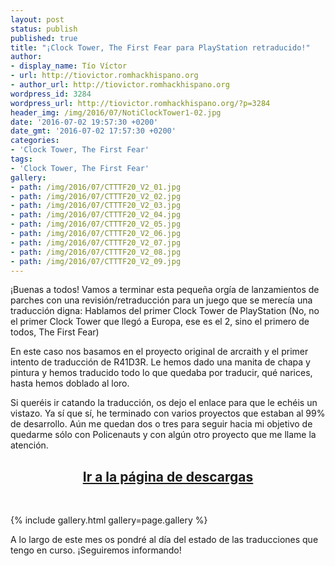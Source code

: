 ```yaml
---
layout: post
status: publish
published: true
title: "¡Clock Tower, The First Fear para PlayStation retraducido!"
author:
- display_name: Tío Víctor
- url: http://tiovictor.romhackhispano.org
- author_url: http://tiovictor.romhackhispano.org
wordpress_id: 3284
wordpress_url: http://tiovictor.romhackhispano.org/?p=3284
header_img: /img/2016/07/NotiClockTower1-02.jpg
date: '2016-07-02 19:57:30 +0200'
date_gmt: '2016-07-02 17:57:30 +0200'
categories:
- 'Clock Tower, The First Fear'
tags:
- 'Clock Tower, The First Fear'
gallery:
- path: /img/2016/07/CTTTF20_V2_01.jpg
- path: /img/2016/07/CTTTF20_V2_02.jpg
- path: /img/2016/07/CTTTF20_V2_03.jpg
- path: /img/2016/07/CTTTF20_V2_04.jpg
- path: /img/2016/07/CTTTF20_V2_05.jpg
- path: /img/2016/07/CTTTF20_V2_06.jpg
- path: /img/2016/07/CTTTF20_V2_07.jpg
- path: /img/2016/07/CTTTF20_V2_08.jpg
- path: /img/2016/07/CTTTF20_V2_09.jpg
---
```


¡Buenas a todos! Vamos a terminar esta pequeña orgía de lanzamientos de parches con una
revisión/retraducción para un juego que se merecía una traducción digna: Hablamos del primer Clock Tower de
PlayStation (No, no el primer Clock Tower que llegó a Europa, ese es el 2, sino el primero de todos, The First
Fear)
    
En este caso nos basamos en el proyecto original de arcraith y el primer intento de
traducción de R41D3R. Le hemos dado una manita de chapa y pintura y hemos traducido todo lo que quedaba por
traducir, qué narices, hasta hemos doblado al loro.
    
Si queréis ir catando la traducción, os dejo el enlace para que le echéis un vistazo. Ya sí
que sí, he terminado con varios proyectos que estaban al 99% de desarrollo. Aún me quedan dos o tres para seguir
hacia mi objetivo de quedarme sólo con Policenauts y con algún otro proyecto que me llame la atención.

<!--more-->

<h2 style="text-align: center;"><strong><a href="http://tiovictor.romhackhispano.org/clock-tower-psx-20/descargar/">Ir a la página de descargas</a></strong></h2><br/>

{% include gallery.html gallery=page.gallery %}

A lo largo de este mes os pondré al día del estado de las traducciones que tengo en curso. ¡Seguiremos informando!
